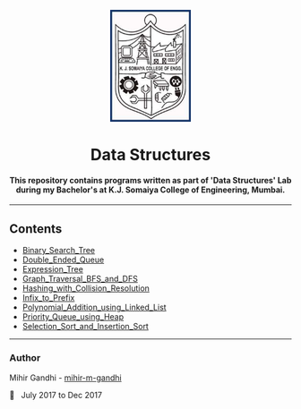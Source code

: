 <p align="center">
 <img height=200px src="./kjsce.jpg" alt="KJSCE">
</p>

<h1 align="center">Data Structures</h1>

<div align="center">
<h4> This repository contains programs written as part of 'Data Structures' Lab during my Bachelor's at K.J. Somaiya College of Engineering, Mumbai.</h4>
</div>

------------------------------------------
## Contents

* [Binary_Search_Tree](./Binary_Search_Tree)
* [Double_Ended_Queue](./Double_Ended_Queue)
* [Expression_Tree](./Expression_Tree)
* [Graph_Traversal_BFS_and_DFS](./Graph_Traversal_BFS_and_DFS)
* [Hashing_with_Collision_Resolution](./Hashing_with_Collision_Resolution)
* [Infix_to_Prefix](./Infix_to_Prefix)
* [Polynomial_Addition_using_Linked_List](./Polynomial_Addition_using_Linked_List)
* [Priority_Queue_using_Heap](./Priority_Queue_using_Heap)
* [Selection_Sort_and_Insertion_Sort](./Selection_Sort_and_Insertion_Sort)

------------------------------------------
### Author
Mihir Gandhi - [mihir-m-gandhi](https://github.com/mihir-m-gandhi)

:date: &nbsp; July 2017 to Dec 2017

